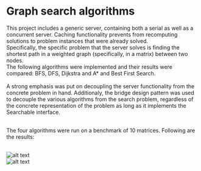 # Graph search algorithms
This project includes a generic server, containing both a serial as well as a concurrent server. Caching functionality prevents from recomputing solutions to problem instances that were already solved. <br>
Specifically, the specific problem that the server solves is finding the shortest path in a weighted graph (specifically, in a matrix) between two nodes. <br>
The following algorithms were implemented and their results were compared: BFS, DFS, Dijkstra and A* and Best First Search. <br><br>
A strong emphasis was put on decoupling the server functionality from the concrete problem in hand. Additionaly, the bridge design pattern was used to decouple the various 
algorithms from the search problem, regardless of the concrete representation of the problem as long as it implements the Searchable interface. <br><br>

The four algorithms were run on a benchmark of 10 matrices. Following are the results: <br><br>

![alt text](https://github.com/fibushj/graph-search-algorithms/blob/master/comparisons/num_nodes.png) <br>
![alt text](https://github.com/fibushj/graph-search-algorithms/blob/master/comparisons/path_cost.png)
